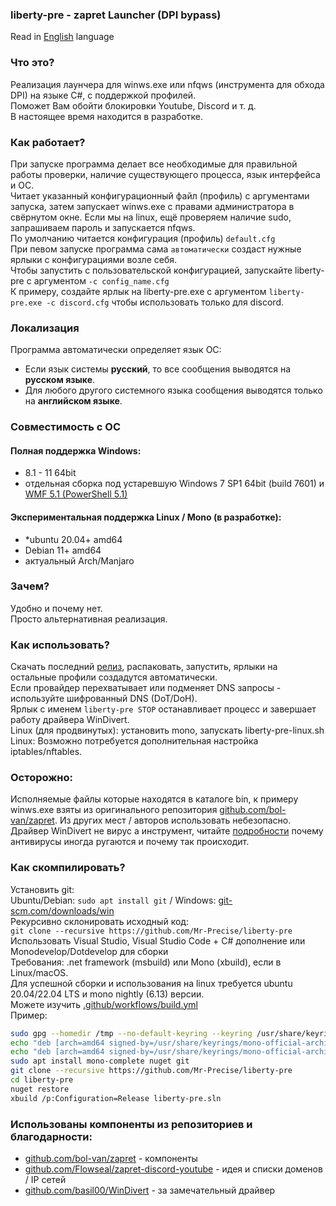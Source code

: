 ### liberty-pre - zapret Launcher (DPI bypass)

Read in [English](README_EN.md) language

### Что это?
Реализация лаунчера для winws.exe или nfqws (инструмента для обхода DPI) на языке C#, с поддержкой профилей.  
Поможет Вам обойти блокировки Youtube, Discord и т. д.  
В настоящее время находится в разработке.

### Как работает?
При запуске программа делает все необходимые для правильной работы проверки, наличие существующего процесса, язык интерфейса и ОС.  
Читает указанный конфигурационный файл (профиль) с аргументами запуска, затем запускает winws.exe с правами администратора в свёрнутом окне. 
Если мы на linux, ещё проверяем наличие sudo, запрашиваем пароль и запускается nfqws.  
По умолчанию читается конфигурация (профиль) `default.cfg`  
При певом запуске программа сама `автоматически` создаст нужные ярлыки с конфигурациями возле себя.  
Чтобы запустить с пользовательской конфигурацией, запускайте liberty-pre с аргументом `-c config_name.cfg`  
К примеру, создайте ярлык на liberty-pre.exe с аргументом `liberty-pre.exe -c discord.cfg` чтобы использовать только для discord.

### Локализация
Программа автоматически определяет язык ОС:  
- Если язык системы **русский**, то все сообщения выводятся на **русском языке**.  
- Для любого другого системного языка сообщения выводятся только на **английском языке**.

### Совместимость с ОС
#### Полная поддержка Windows:
- 8.1 - 11 64bit
- отдельная сборка под устаревшую Windows 7 SP1 64bit (build 7601) и [WMF 5.1 (PowerShell 5.1)](https://download.microsoft.com/download/6/F/5/6F5FF66C-6775-42B0-86C4-47D41F2DA187/Win7AndW2K8R2-KB3191566-x64.zip)

#### Экспериментальная поддержка Linux / Mono (в разработке):
- *ubuntu 20.04+ amd64
- Debian 11+ amd64
- актуальный Arch/Manjaro

### Зачем?
Удобно и почему нет.  
Просто альтернативная реализация.

### Как использовать?
Скачать последний [релиз](https://github.com/Mr-Precise/liberty-pre/releases/latest), распаковать, запустить, ярлыки на остальные профили создадутся автоматически.  
Если провайдер перехватывает или подменяет DNS запросы - используйте шифрованный DNS (DoT/DoH).  
Ярлык с именем `liberty-pre STOP` останавливает процесс и завершает работу драйвера WinDivert.  
Linux (для продвинутых): установить mono, запускать liberty-pre-linux.sh  
Linux: Возможно потребуется дополнительная настройка iptables/nftables.

### Осторожно:
Исполняемые файлы которые находятся в каталоге bin, к примеру winws.exe взяты из оригинального репозитория [github.com/bol-van/zapret](https://github.com/bol-van/zapret). Из других мест / авторов использовать небезопасно.  
Драйвер WinDivert не вирус а инструмент, читайте [подробности](https://github.com/bol-van/zapret-win-bundle?tab=readme-ov-file#антивирусы) почему антивирусы иногда ругаются и почему так происходит.

### Как скомпилировать?
Установить git:  
Ubuntu/Debian: `sudo apt install git` / Windows: [git-scm.com/downloads/win](https://git-scm.com/downloads/win)  
Рекурсивно склонировать исходный код:  
`git clone --recursive https://github.com/Mr-Precise/liberty-pre`  
Использовать Visual Studio, Visual Studio Code + C# дополнение или Monodevelop/Dotdevelop для сборки  
Требования: .net framework (msbuild) или Mono (xbuild), если в Linux/macOS.  
Для успешной сборки и использования на linux требуется ubuntu 20.04/22.04 LTS и mono nightly (6.13) версии.  
Можете изучить [.github/workflows/build.yml](.github/workflows/build.yml#L24)  
Пример:
```sh
sudo gpg --homedir /tmp --no-default-keyring --keyring /usr/share/keyrings/mono-official-archive-keyring.gpg --keyserver hkp://keyserver.ubuntu.com:80 --recv-keys 3FA7E0328081BFF6A14DA29AA6A19B38D3D831EF
echo "deb [arch=amd64 signed-by=/usr/share/keyrings/mono-official-archive-keyring.gpg] https://download.mono-project.com/repo/ubuntu nightly-focal main" | sudo tee /etc/apt/sources.list.d/mono-official-nightly.list
echo "deb [arch=amd64 signed-by=/usr/share/keyrings/mono-official-archive-keyring.gpg] https://download.mono-project.com/repo/ubuntu preview-focal main" | sudo tee /etc/apt/sources.list.d/mono-official-preview.list
sudo apt install mono-complete nuget git
git clone --recursive https://github.com/Mr-Precise/liberty-pre
cd liberty-pre
nuget restore
xbuild /p:Configuration=Release liberty-pre.sln
```

### Использованы компоненты из репозиториев и благодарности:
* [github.com/bol-van/zapret](https://github.com/bol-van/zapret) - компоненты
* [github.com/Flowseal/zapret-discord-youtube](https://github.com/Flowseal/zapret-discord-youtube) - идея и списки доменов / IP сетей
* [github.com/basil00/WinDivert](https://github.com/basil00/WinDivert) - за замечательный драйвер
